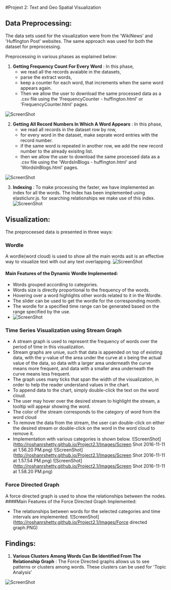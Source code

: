 #Projext 2: Text and Geo Spatial Visualization

## Data Preprocessing:

The data sets used for the visualization were from the 'WikiNews' and 'Huffington Post' websites.
The same approach was used for both the dataset for preprocessing.

Preprocessing in various phases as explained below:

1. **Getting Frequency Count For Every Word** : In this phase,
    - we read all the records avaiable in the datasets,
    - parse the extract words,
    - keep a counter for each word, that increments when the same word appears again.
    - Then we allow the user to download the same processed data as a .csv file using the 'FrequencyCounter - huffington.html' or 'FrequencyCounter.html' pages.
    
![ScreenShot](http://roshanrshetty.github.io/Project2.1/Images/preprocessing1.png)

2. **Getting All Record Numbers In Which A Word Appears** : In this phase,
    - we read all records in the dataset row by row,
    - for every word in the dataset, make seprate word entries with the record number.
    - if the same word is repeated in another row, we add the new record number to the already exisitng list.
    - then we allow the user to download the same processed data as a .csv file using the 'WordsInBlogs - huffington.html' and 'WordsInBlogs.html' pages.
   
![ScreenShot](http://roshanrshetty.github.io/Project2.1/Images/preprocessing2.png)    

3. **Indexing** : To make processing the faster, we have implemented an index for all the words. The Index has been implemented using elasticlunr.js. for searching relationships we make use of this index.
![ScreenShot](http://roshanrshetty.github.io/Project2.1/Images/indexing.png)

## Visualization:
The preproceesed data is presented in three ways:
### Wordle
A wordle(word cloud) is used to show all the main words asit is an effective way to visualize text with out any text overlapping.
![ScreenShot](http://roshanrshetty.github.io/Project2.1/Images/wordle.png)

#### Main Features of the Dynamic Wordle Implemented:
- Words grouped according to categories.
- Words size is directly proportional to the frequency of the words.   
- Hovering over a word highlights other words related to it in the Wordle.
- The slider can be used to get the wordle for the corresponding month.
- The wordle for a specified time range can be generated based on the range specified by the use.
- ![ScreenShot](http://roshanrshetty.github.io/Project2.1/Wordle.PNG)
### Time Series Visualization using Stream Graph
- A stream graph is used to represent the frequency of words over the period of time in this visualization.
- Stream graphs are uniue, such that data is appended on top of existing data, with the y-value of the area under the curve at x being the actual value of the data, so data with a larger area underneath the curve means more frequent, and data with a smaller area underneath the curve means less frequent.
- The graph uses many ticks that span the width of the visualization, in order to help the reader understand values in the chart.
- To append data to the chart, simply double-click the text on the word cloud.
- The user may hover over the desired stream to highlight the stream, a tooltip will appear showing the word.
- The color of the stream corresponds to the category of word from the word cloud
- To remove the data from the stream, the user can double-click on either the desired stream or double-click on the word in the word cloud to remove it.
- Implementation with various categories is shown below.
![ScreenShot](http://roshanrshetty.github.io/Project2.1/Images/Screen Shot 2016-11-11 at 1.56.20 PM.png)
![ScreenShot](http://roshanrshetty.github.io/Project2.1/Images/Screen Shot 2016-11-11 at 1.57.54 PM.png)
![ScreenShot](http://roshanrshetty.github.io/Project2.1/Images/Screen Shot 2016-11-11 at 1.58.20 PM.png)

### Force Directed Graph
A force directed graph is used to show the relationships between the nodes.
####Main Features of the Force Directed Graph Implemented:
- The relationships between words for the selected categories and time intervals are implemented.
![ScreenShot](http://roshanrshetty.github.io/Project2.1/Images/Force directed graph.PNG)

## Findings:

1. **Various Clusters Among Words Can Be Identified From The Relationship Graph** : The Force Directed graphs allows us to see patterns or clusters among words. These clusters can be used for 'Topic Analysis'

![ScreenShot](http://roshanrshetty.github.io/Project2.1/Images/corelation.PNG)


